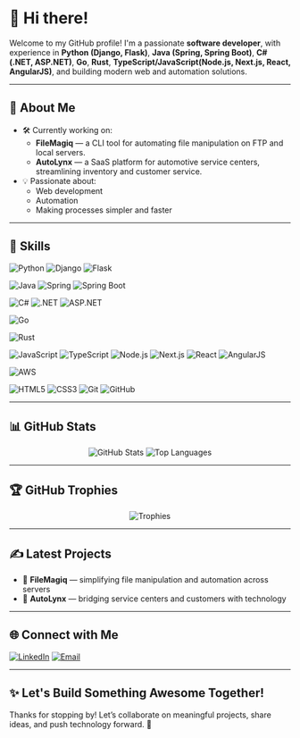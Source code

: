 # 👋 Hi there!

Welcome to my GitHub profile! I'm a passionate **software developer**, with experience in **Python (Django, Flask)**, **Java (Spring, Spring Boot)**, **C# (.NET, ASP.NET)**, **Go**, **Rust**, **TypeScript/JavaScript(Node.js, Next.js, React, AngularJS)**, and building modern web and automation solutions.

---

## 🚀 About Me

- 🛠️ Currently working on:
  - **FileMagiq** — a CLI tool for automating file manipulation on FTP and local servers.
  - **AutoLynx** — a SaaS platform for automotive service centers, streamlining inventory and customer service.
- 💡 Passionate about:
  - Web development
  - Automation
  - Making processes simpler and faster

---

## 💼 Skills

![Python](https://img.shields.io/badge/Python-3776AB?style=for-the-badge&logo=python&logoColor=white)
![Django](https://img.shields.io/badge/Django-092E20?style=for-the-badge&logo=django&logoColor=white)
![Flask](https://img.shields.io/badge/Flask-000000?style=for-the-badge&logo=flask&logoColor=white)

![Java](https://img.shields.io/badge/Java-ED8B00?style=for-the-badge&logo=java&logoColor=white)
![Spring](https://img.shields.io/badge/Spring-6DB33F?style=for-the-badge&logo=spring&logoColor=white)
![Spring Boot](https://img.shields.io/badge/Spring_Boot-6DB33F?style=for-the-badge&logo=spring-boot&logoColor=white)

![C#](https://img.shields.io/badge/C%23-239120?style=for-the-badge&logo=c-sharp&logoColor=white)
![.NET](https://img.shields.io/badge/.NET-512BD4?style=for-the-badge&logo=dotnet&logoColor=white)
![ASP.NET](https://img.shields.io/badge/ASP.NET-512BD4?style=for-the-badge&logo=dotnet&logoColor=white)

![Go](https://img.shields.io/badge/Go-00ADD8?style=for-the-badge&logo=go&logoColor=white)

![Rust](https://img.shields.io/badge/Rust-%23000000?style=for-the-badge&logo=rust&logoColor=white)

![JavaScript](https://img.shields.io/badge/JavaScript-F7DF1E?style=for-the-badge&logo=javascript&logoColor=black)
![TypeScript](https://img.shields.io/badge/TypeScript-007ACC?style=for-the-badge&logo=typescript&logoColor=white)
![Node.js](https://img.shields.io/badge/Node.js-339933?style=for-the-badge&logo=node-dot-js&logoColor=white)
![Next.js](https://img.shields.io/badge/Next.js-000000?style=for-the-badge&logo=nextdotjs&logoColor=white)
![React](https://img.shields.io/badge/React-61DAFB?style=for-the-badge&logo=react&logoColor=black)
![AngularJS](https://img.shields.io/badge/AngularJS-E23237?style=for-the-badge&logo=angularjs&logoColor=white)

![AWS](https://img.shields.io/badge/AWS-232F3E?style=for-the-badge&logo=amazon-aws&logoColor=white)

![HTML5](https://img.shields.io/badge/HTML5-E34F26?style=for-the-badge&logo=html5&logoColor=white)
![CSS3](https://img.shields.io/badge/CSS3-1572B6?style=for-the-badge&logo=css3&logoColor=white)
![Git](https://img.shields.io/badge/Git-F05032?style=for-the-badge&logo=git&logoColor=white)
![GitHub](https://img.shields.io/badge/GitHub-181717?style=for-the-badge&logo=github&logoColor=white)


---

## 📊 GitHub Stats

<p align="center">
  <img src="https://github-readme-stats.vercel.app/api?username=gabbmania&show_icons=true&theme=radical" alt="GitHub Stats" />
  <img src="https://github-readme-stats.vercel.app/api/top-langs/?username=gabbmania&layout=compact&theme=radical" alt="Top Languages" />
</p>

---

## 🏆 GitHub Trophies

<p align="center">
  <img src="https://github-profile-trophy.vercel.app/?username=gabbmania&theme=radical&no-frame=true&margin-w=10" alt="Trophies" />
</p>

---

## ✍️ Latest Projects

- 🚀 **FileMagiq** — simplifying file manipulation and automation across servers
- 🚗 **AutoLynx** — bridging service centers and customers with technology

---

## 🌐 Connect with Me

[![LinkedIn](https://img.shields.io/badge/LinkedIn-0A66C2?style=for-the-badge&logo=linkedin&logoColor=white)](https://linkedin.com/in/gabrielmania)
[![Email](https://img.shields.io/badge/Email-D14836?style=for-the-badge&logo=gmail&logoColor=white)](mailto:mania.gabb@gmail.com)

---

## ✨ Let's Build Something Awesome Together!

Thanks for stopping by! Let’s collaborate on meaningful projects, share ideas, and push technology forward. 🚀
